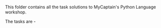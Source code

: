 This folder contains all the task solutions to MyCaptain's Python Language workshop.

The tasks are -
